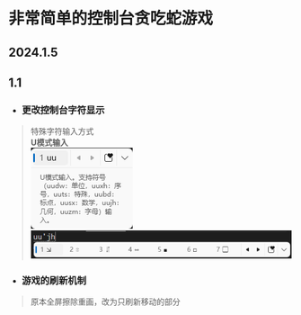 # 非常简单的控制台贪吃蛇游戏
## 2024.1.5 
## 1.1
- ### 更改控制台字符显示
>特殊字符输入方式    
>**U模式输入**    
>![uu](image1.png)
>![uujh](image2.png)
- ### 游戏的刷新机制
>原本全屏擦除重画，改为只刷新移动的部分